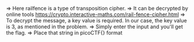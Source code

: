 => Here railfence is a type of transposition cipher.
=> It can be decrypted by online tools
https://crypto.interactive-maths.com/rail-fence-cipher.html
=> To decrypt the message, a key value is required. In our case, the key value is 3, as mentioned in the problem.
=> Simply enter the input and you'll get the flag.
=> Place that string in picoCTF{} format
